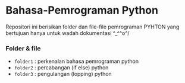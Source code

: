 # Bahasa-Pemrograman Python
Repositori ini berisikan folder dan file-file pemrograman PYHTON yang bertujuan hanya untuk wadah dokumentasi ^_^\^o^/

### Folder & file
- `folder1` : perkenalan bahasa pemrograman python
- `folder2` : percabangan (if else) python
- `folder3` : pengulangan (lopping) python